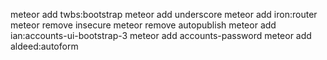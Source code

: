 meteor add twbs:bootstrap
meteor add underscore
meteor add iron:router
meteor remove insecure
meteor remove autopublish
meteor add ian:accounts-ui-bootstrap-3
meteor add accounts-password
meteor add aldeed:autoform